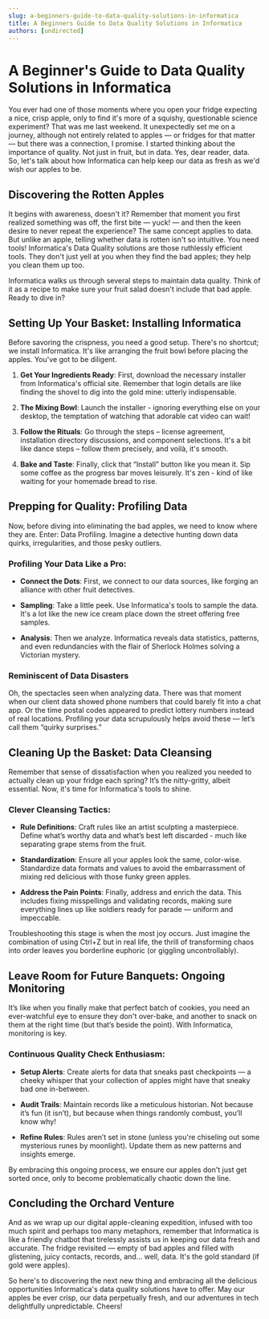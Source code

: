 ```yaml
---
slug: a-beginners-guide-to-data-quality-solutions-in-informatica
title: A Beginners Guide to Data Quality Solutions in Informatica
authors: [undirected]
---
```



# A Beginner's Guide to Data Quality Solutions in Informatica

You ever had one of those moments where you open your fridge expecting a nice, crisp apple, only to find it's more of a squishy, questionable science experiment? That was me last weekend. It unexpectedly set me on a journey, although not entirely related to apples — or fridges for that matter — but there was a connection, I promise. I started thinking about the importance of quality. Not just in fruit, but in data. Yes, dear reader, data. So, let's talk about how Informatica can help keep our data as fresh as we'd wish our apples to be.

## Discovering the Rotten Apples

It begins with awareness, doesn't it? Remember that moment you first realized something was off, the first bite — yuck! — and then the keen desire to never repeat the experience? The same concept applies to data. But unlike an apple, telling whether data is rotten isn't so intuitive. You need tools! Informatica's Data Quality solutions are those ruthlessly efficient tools. They don't just yell at you when they find the bad apples; they help you clean them up too.

Informatica walks us through several steps to maintain data quality. Think of it as a recipe to make sure your fruit salad doesn't include that bad apple. Ready to dive in?

## Setting Up Your Basket: Installing Informatica

Before savoring the crispness, you need a good setup. There's no shortcut; we install Informatica. It's like arranging the fruit bowl before placing the apples. You've got to be diligent.

1. **Get Your Ingredients Ready**: First, download the necessary installer from Informatica's official site. Remember that login details are like finding the shovel to dig into the gold mine: utterly indispensable. 

2. **The Mixing Bowl**: Launch the installer - ignoring everything else on your desktop, the temptation of watching that adorable cat video can wait!

3. **Follow the Rituals**: Go through the steps – license agreement, installation directory discussions, and component selections. It's a bit like dance steps – follow them precisely, and voilà, it's smooth.

4. **Bake and Taste**: Finally, click that “Install” button like you mean it. Sip some coffee as the progress bar moves leisurely. It's zen - kind of like waiting for your homemade bread to rise.

## Prepping for Quality: Profiling Data

Now, before diving into eliminating the bad apples, we need to know where they are. Enter: Data Profiling. Imagine a detective hunting down data quirks, irregularities, and those pesky outliers.

### Profiling Your Data Like a Pro:

- **Connect the Dots**: First, we connect to our data sources, like forging an alliance with other fruit detectives. 

- **Sampling**: Take a little peek. Use Informatica's tools to sample the data. It's a lot like the new ice cream place down the street offering free samples. 

- **Analysis**: Then we analyze. Informatica reveals data statistics, patterns, and even redundancies with the flair of Sherlock Holmes solving a Victorian mystery.

### Reminiscent of Data Disasters

Oh, the spectacles seen when analyzing data. There was that moment when our client data showed phone numbers that could barely fit into a chat app. Or the time postal codes appeared to predict lottery numbers instead of real locations. Profiling your data scrupulously helps avoid these — let’s call them “quirky surprises.”

## Cleaning Up the Basket: Data Cleansing

Remember that sense of dissatisfaction when you realized you needed to actually clean up your fridge each spring? It’s the nitty-gritty, albeit essential. Now, it's time for Informatica's tools to shine.

### Clever Cleansing Tactics:

- **Rule Definitions**: Craft rules like an artist sculpting a masterpiece. Define what’s worthy data and what’s best left discarded - much like separating grape stems from the fruit.

- **Standardization**: Ensure all your apples look the same, color-wise. Standardize data formats and values to avoid the embarrassment of mixing red delicious with those funky green apples.

- **Address the Pain Points**: Finally, address and enrich the data. This includes fixing misspellings and validating records, making sure everything lines up like soldiers ready for parade — uniform and impeccable.

Troubleshooting this stage is when the most joy occurs. Just imagine the combination of using Ctrl+Z but in real life, the thrill of transforming chaos into order leaves you borderline euphoric (or giggling uncontrollably).

## Leave Room for Future Banquets: Ongoing Monitoring

It’s like when you finally make that perfect batch of cookies, you need an ever-watchful eye to ensure they don't over-bake, and another to snack on them at the right time (but that’s beside the point). With Informatica, monitoring is key.

### Continuous Quality Check Enthusiasm:

- **Setup Alerts**: Create alerts for data that sneaks past checkpoints — a cheeky whisper that your collection of apples might have that sneaky bad one in-between.

- **Audit Trails**: Maintain records like a meticulous historian. Not because it’s fun (it isn’t), but because when things randomly combust, you’ll know why!

- **Refine Rules**: Rules aren’t set in stone (unless you're chiseling out some mysterious runes by moonlight). Update them as new patterns and insights emerge.

By embracing this ongoing process, we ensure our apples don't just get sorted once, only to become problematically chaotic down the line. 

## Concluding the Orchard Venture

And as we wrap up our digital apple-cleaning expedition, infused with too much spirit and perhaps too many metaphors, remember that Informatica is like a friendly chatbot that tirelessly assists us in keeping our data fresh and accurate. The fridge revisited — empty of bad apples and filled with glistening, juicy contacts, records, and... well, data. It's the gold standard (if gold were apples).

So here's to discovering the next new thing and embracing all the delicious opportunities Informatica's data quality solutions have to offer. May our apples be ever crisp, our data perpetually fresh, and our adventures in tech delightfully unpredictable. Cheers!